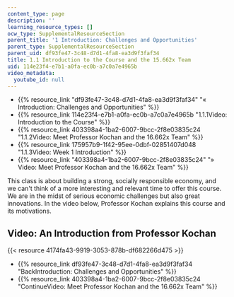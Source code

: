 ```yaml
---
content_type: page
description: ''
learning_resource_types: []
ocw_type: SupplementalResourceSection
parent_title: '1 Introduction: Challenges and Opportunities'
parent_type: SupplementalResourceSection
parent_uid: df93fe47-3c48-d7d1-4fa8-ea3d9f3faf34
title: 1.1 Introduction to the Course and the 15.662x Team
uid: 114e23f4-e7b1-a0fa-ec0b-a7c0a7e4965b
video_metadata:
  youtube_id: null
---
```


*   {{% resource_link "df93fe47-3c48-d7d1-4fa8-ea3d9f3faf34" "« Introduction: Challenges and Opportunities" %}}
*   {{% resource_link 114e23f4-e7b1-a0fa-ec0b-a7c0a7e4965b "1.1.1Video: Introduction to the Course" %}}
*   {{% resource_link 403398a4-1ba2-6007-9bcc-2f8e03835c24 "1.1.2Video: Meet Professor Kochan and the 16.662x Team" %}}
*   {{% resource_link 175957b9-1f42-95ee-0dbf-02851407d048 "1.1.3Video: Week 1 Introduction" %}}
*   {{% resource_link "403398a4-1ba2-6007-9bcc-2f8e03835c24" "» Video: Meet Professor Kochan and the 16.662x Team" %}}

This class is about building a strong, socially responsible economy, and we can't think of a more interesting and relevant time to offer this course. We are in the midst of serious economic challenges but also great innovations. In the video below, Professor Kochan explains this course and its motivations.

Video: An Introduction from Professor Kochan
--------------------------------------------

{{< resource 4174fa43-9919-3053-878b-df682266d475 >}}

*   {{% resource_link df93fe47-3c48-d7d1-4fa8-ea3d9f3faf34 "BackIntroduction: Challenges and Opportunities" %}}
*   {{% resource_link 403398a4-1ba2-6007-9bcc-2f8e03835c24 "ContinueVideo: Meet Professor Kochan and the 16.662x Team" %}}